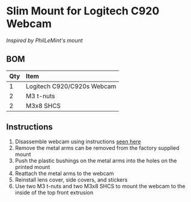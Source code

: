 # Slim Mount for Logitech C920 Webcam
*Inspired by PhilLeMint's mount*

## BOM

Qty | Item
:-- | :--
1 | Logitech C920/C920s Webcam
2 | M3 t-nuts
2 | M3x8 SHCS

## Instructions
1. Disassemble webcam using instructions [seen here](https://www.ifixit.com/Guide/Logitech+C920+Webcam+Disassembly/115077)
2. Remove the metal arms can be removed from the factory supplied mount
3. Push the plastic bushings on the metal arms into the holes on the printed mount
4. Reattach the metal arms to the webcam 
5. Reinstall lens cover, side covers, and stickers
6. Use two M3 t-nuts and two M3x8 SHCS to mount the webcam to the inside of the top front extrusion
